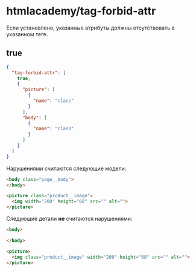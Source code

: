 # htmlacademy/tag-forbid-attr

Если установлено, указанные атрибуты должны отсутствовать в указанном теге.

## true

```json
{
  "tag-forbid-attr": [
    true,
    {
      "picture": [
        {
          "name": "class"
        }
      ],
      "body": [
        {
          "name": "class"
        }
      ]
    }
  ]
}
```

Нарушениями считаются следующие модели:

```html
<body class="page__body">
</body>
```

```html
<picture class="product__image">
  <img width="200" height="68" src="" alt="">
</picture>
```

Следующие детали **не** считаются нарушениями:

```html
<body>

</body>
```

```html
<picture>
  <img class="product__image" width="200" height="68" src="" alt="">
</picture>
```

